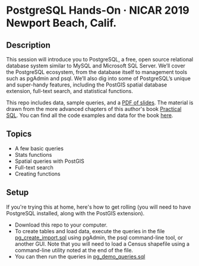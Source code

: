 # PostgreSQL Hands-On · NICAR 2019 Newport Beach, Calif.

## Description
This session will introduce you to PostgreSQL, a free, open source relational database system similar to MySQL and Microsoft SQL Server. We’ll cover the PostgreSQL ecosystem, from the database itself to management tools such as pgAdmin and psql. We’ll also dig into some of PostgreSQL’s unique and super-handy features, including the PostGIS spatial database extension, full-text search, and statistical functions.

This repo includes data, sample queries, and a [PDF of slides](https://github.com/anthonydb/postgresql-intro-nicar2019/blob/master/NICAR-2019-PostgreSQL.pdf). The material is drawn from the more advanced chapters of this author's book [Practical SQL](https://www.nostarch.com/practicalsql). You can find all the code examples and data for the book [here](https://github.com/anthonydb/practical-sql).

## Topics
* A few basic queries
* Stats functions
* Spatial queries with PostGIS
* Full-text search
* Creating functions

## Setup
If you're trying this at home, here's how to get rolling (you will need to have PostgreSQL installed, along with the PostGIS extension).

* Download this repo to your computer.
* To create tables and load data, execute the queries in the file [pg_create_import.sql](https://github.com/anthonydb/postgresql-intro-nicar2019/blob/master/pg_create_import.sql) using pgAdmin, the psql command-line tool, or another GUI. Note that you will need to load a Census shapefile using a command-line utility noted at the end of the file.
* You can then run the queries in [pg_demo_queries.sql](https://github.com/anthonydb/postgresql-intro-nicar19/blob/master/pg_demo_queries.sql)
